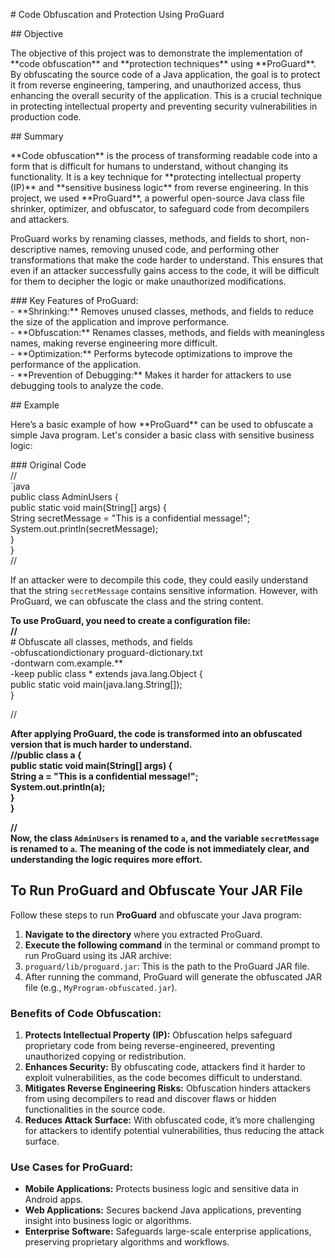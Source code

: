 \# Code Obfuscation and Protection Using ProGuard

\#\# Objective

The objective of this project was to demonstrate the implementation of \*\*code obfuscation\*\* and \*\*protection techniques\*\* using \*\*ProGuard\*\*. By obfuscating the source code of a Java application, the goal is to protect it from reverse engineering, tampering, and unauthorized access, thus enhancing the overall security of the application. This is a crucial technique in protecting intellectual property and preventing security vulnerabilities in production code.

\#\# Summary

\*\*Code obfuscation\*\* is the process of transforming readable code into a form that is difficult for humans to understand, without changing its functionality. It is a key technique for \*\*protecting intellectual property (IP)\*\* and \*\*sensitive business logic\*\* from reverse engineering. In this project, we used \*\*ProGuard\*\*, a powerful open-source Java class file shrinker, optimizer, and obfuscator, to safeguard code from decompilers and attackers.

ProGuard works by renaming classes, methods, and fields to short, non-descriptive names, removing unused code, and performing other transformations that make the code harder to understand. This ensures that even if an attacker successfully gains access to the code, it will be difficult for them to decipher the logic or make unauthorized modifications.

\#\#\# Key Features of ProGuard:  
\- \*\*Shrinking:\*\* Removes unused classes, methods, and fields to reduce the size of the application and improve performance.  
\- \*\*Obfuscation:\*\* Renames classes, methods, and fields with meaningless names, making reverse engineering more difficult.  
\- \*\*Optimization:\*\* Performs bytecode optimizations to improve the performance of the application.  
\- \*\*Prevention of Debugging:\*\* Makes it harder for attackers to use debugging tools to analyze the code.

\#\# Example

Here’s a basic example of how \*\*ProGuard\*\* can be used to obfuscate a simple Java program. Let's consider a basic class with sensitive business logic:

\#\#\# Original Code  
//  
\`java  
public class AdminUsers {  
    public static void main(String\[\] args) {  
        String secretMessage \= "This is a confidential message\!";  
        System.out.println(secretMessage);  
    }  
}  
//

If an attacker were to decompile this code, they could easily understand that the string `secretMessage` contains sensitive information. However, with ProGuard, we can obfuscate the class and the string content.

**To use ProGuard, you need to create a configuration file:**  
**//**  
\# Obfuscate all classes, methods, and fields  
\-obfuscationdictionary proguard-dictionary.txt  
\-dontwarn com.example.\*\*  
\-keep public class \* extends java.lang.Object {  
    public static void main(java.lang.String\[\]);  
}

//

**After applying ProGuard, the code is transformed into an obfuscated version that is much harder to understand.**  
**//public class a {**  
    **public static void main(String\[\] args) {**  
        **String a \= "This is a confidential message\!";**  
        **System.out.println(a);**  
    **}**  
**}**

**//**  
**Now, the class `AdminUsers` is renamed to `a`, and the variable `secretMessage` is renamed to `a`. The meaning of the code is not immediately clear, and understanding the logic requires more effort.**

## **To Run ProGuard and Obfuscate Your JAR File**

Follow these steps to run **ProGuard** and obfuscate your Java program:

1. **Navigate to the directory** where you extracted ProGuard.  
2. **Execute the following command** in the terminal or command prompt to run ProGuard using its JAR archive:  
3. `proguard/lib/proguard.jar`: This is the path to the ProGuard JAR file.  
4. After running the command, ProGuard will generate the obfuscated JAR file (e.g., `MyProgram-obfuscated.jar`).

### **Benefits of Code Obfuscation:**

1. **Protects Intellectual Property (IP):** Obfuscation helps safeguard proprietary code from being reverse-engineered, preventing unauthorized copying or redistribution.  
2. **Enhances Security:** By obfuscating code, attackers find it harder to exploit vulnerabilities, as the code becomes difficult to understand.  
3. **Mitigates Reverse Engineering Risks:** Obfuscation hinders attackers from using decompilers to read and discover flaws or hidden functionalities in the source code.  
4. **Reduces Attack Surface:** With obfuscated code, it’s more challenging for attackers to identify potential vulnerabilities, thus reducing the attack surface.

### **Use Cases for ProGuard:**

* **Mobile Applications:** Protects business logic and sensitive data in Android apps.  
* **Web Applications:** Secures backend Java applications, preventing insight into business logic or algorithms.  
* **Enterprise Software:** Safeguards large-scale enterprise applications, preserving proprietary algorithms and workflows.

